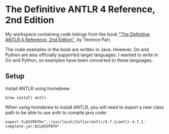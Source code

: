 # The Definitive ANTLR 4 Reference, 2nd Edition

My workspace containing code listings from the book ["The Definitive ANTLR 4
Reference, 2nd
Edition"](https://pragprog.com/book/tpantlr2/the-definitive-antlr-4-reference),
by Terence Parr.

The code examples in the book are written in Java. However, Go and Python are
also officially supported target languages. I wanted to write in Go and
Python, so examples have been converted to these languages.

## Setup

Install ANTLR using homebrew:

```shell
brew install antlr
```

When using homebrew to install ANTLR, you will need to export a new class path
to be able to use antlr to compile java code:

```shell
export CLASSPATH=".:/usr/local/Cellar/antlr/4.7.1/antlr-4.7.1-complete.jar:$CLASSPATH"
```
